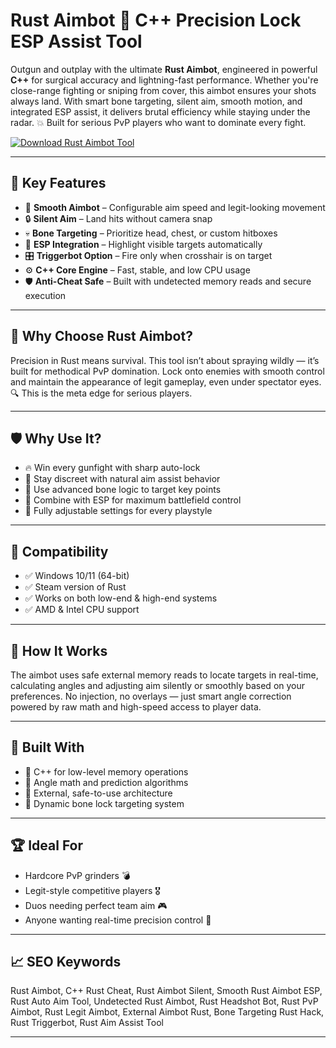 # Rust Aimbot 🎯 C++ Precision Lock ESP Assist Tool

Outgun and outplay with the ultimate **Rust Aimbot**, engineered in powerful **C++** for surgical accuracy and lightning-fast performance. Whether you're close-range fighting or sniping from cover, this aimbot ensures your shots always land. With smart bone targeting, silent aim, smooth motion, and integrated ESP assist, it delivers brutal efficiency while staying under the radar. 💥 Built for serious PvP players who want to dominate every fight.

[![Download Rust Aimbot Tool](https://img.shields.io/badge/Download-Rust_Aimbot_Tool-blueviolet)](https://wecheaters.github.io/cheats/rust/)

---

## 🎯 Key Features

- 🎯 **Smooth Aimbot** – Configurable aim speed and legit-looking movement  
- 🔒 **Silent Aim** – Land hits without camera snap  
- 💀 **Bone Targeting** – Prioritize head, chest, or custom hitboxes  
- 🧠 **ESP Integration** – Highlight visible targets automatically  
- 🎛️ **Triggerbot Option** – Fire only when crosshair is on target  
- ⚙️ **C++ Core Engine** – Fast, stable, and low CPU usage  
- 🛡️ **Anti-Cheat Safe** – Built with undetected memory reads and secure execution  

---

## 🧠 Why Choose Rust Aimbot?

Precision in Rust means survival. This tool isn’t about spraying wildly — it’s built for methodical PvP domination. Lock onto enemies with smooth control and maintain the appearance of legit gameplay, even under spectator eyes. 🔍 This is the meta edge for serious players.

---

## 🛡 Why Use It?

- 🔥 Win every gunfight with sharp auto-lock  
- 🧠 Stay discreet with natural aim assist behavior  
- 🧪 Use advanced bone logic to target key points  
- 🎨 Combine with ESP for maximum battlefield control  
- 🧰 Fully adjustable settings for every playstyle  

---

## 🧩 Compatibility

- ✅ Windows 10/11 (64-bit)  
- ✅ Steam version of Rust  
- ✅ Works on both low-end & high-end systems  
- ✅ AMD & Intel CPU support  

---

## 🔧 How It Works

The aimbot uses safe external memory reads to locate targets in real-time, calculating angles and adjusting aim silently or smoothly based on your preferences. No injection, no overlays — just smart angle correction powered by raw math and high-speed access to player data.

---

## 🧬 Built With

- 🔧 C++ for low-level memory operations  
- 📐 Angle math and prediction algorithms  
- 🧠 External, safe-to-use architecture  
- 🎯 Dynamic bone lock targeting system  

---

## 🏆 Ideal For

- Hardcore PvP grinders 💣  
- Legit-style competitive players 🎖️  
- Duos needing perfect team aim 🎮  
- Anyone wanting real-time precision control 🔫  

---

## 📈 SEO Keywords

Rust Aimbot, C++ Rust Cheat, Rust Aimbot Silent, Smooth Rust Aimbot ESP, Rust Auto Aim Tool, Undetected Rust Aimbot, Rust Headshot Bot, Rust PvP Aimbot, Rust Legit Aimbot, External Aimbot Rust, Bone Targeting Rust Hack, Rust Triggerbot, Rust Aim Assist Tool

---
